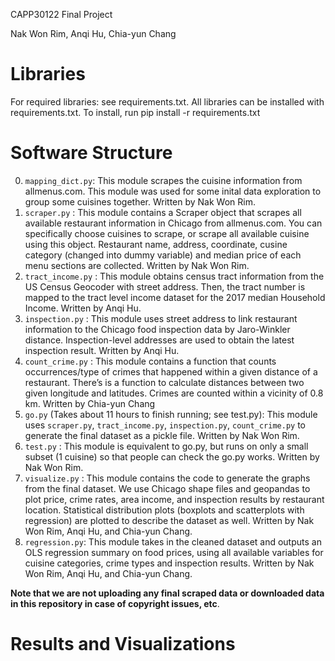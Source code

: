 CAPP30122 Final Project

Nak Won Rim, Anqi Hu, Chia-yun Chang

# Libraries

For required libraries: see requirements.txt. 
All libraries can be installed with requirements.txt. 
To install, run pip install -r requirements.txt

# Software Structure

0. `mapping_dict.py`: This module scrapes the cuisine information from allmenus.com. This module was
used for some inital data exploration to group some cuisines together. Written by Nak Won Rim.
1. `scraper.py` : This module contains a Scraper object that scrapes all available restaurant information in Chicago from allmenus.com. You can specifically choose cuisines to scrape, or scrape all available cuisine using this object. Restaurant name, address, coordinate, cusine category (changed into dummy variable) and median price of each menu sections are collected. Written by Nak Won Rim.
2. `tract_income.py` : This module obtains census tract information from the US Census Geocoder with street address. Then, the tract number is mapped to the tract level income dataset for the 2017 median Household Income. Written by Anqi Hu.
3. `inspection.py` : This module uses street address to link restaurant information to the Chicago food inspection data by Jaro-Winkler distance. Inspection-level addresses are used to obtain the latest inspection result. Written by Anqi Hu.
4. `count_crime.py` : This module contains a function that counts occurrences/type of crimes that happened within a given distance of a restaurant. There’s is a function to calculate distances between two given longitude and latitudes. Crimes are counted within a vicinity of 0.8 km. Written by Chia-yun Chang
5. `go.py` (Takes about 11 hours to finish running; see test.py): This module uses `scraper.py`, `tract_income.py`, `inspection.py`, `count_crime.py` to generate the final dataset as a pickle file. Written by Nak Won Rim.
6. `test.py` : This module is equivalent to go.py, but runs on only a small subset (1 cuisine) so that people can check the go.py works. Written by Nak Won Rim.
7. `visualize.py` : This module contains the code to generate the graphs from the final dataset. We use Chicago shape files and geopandas to plot price, crime rates, area income, and inspection results by restaurant location. Statistical distribution plots (boxplots and scatterplots with regression) are plotted to describe the dataset as well. Written by Nak Won Rim, Anqi Hu, and Chia-yun Chang.
8. `regression.py`: This module takes in the cleaned dataset and outputs an OLS regression summary on  food prices, using all available variables for cuisine categories, crime types and inspection results. Written by Nak Won Rim, Anqi Hu, and Chia-yun Chang.

**Note that we are not uploading any final scraped data or downloaded data in this repository in case of copyright issues, etc**.

# Results and Visualizations